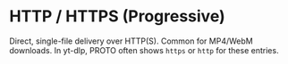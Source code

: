 # HTTP / HTTPS (Progressive)

Direct, single-file delivery over HTTP(S). Common for MP4/WebM downloads. In yt-dlp, PROTO often shows `https` or `http` for these entries.
